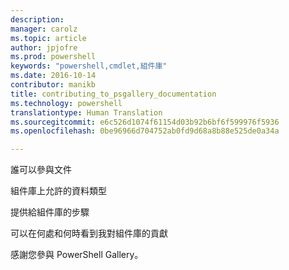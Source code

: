 ```yaml
---
description: 
manager: carolz
ms.topic: article
author: jpjofre
ms.prod: powershell
keywords: "powershell,cmdlet,組件庫"
ms.date: 2016-10-14
contributor: manikb
title: contributing_to_psgallery_documentation
ms.technology: powershell
translationtype: Human Translation
ms.sourcegitcommit: e6c526d1074f61154d03b92b6bf6f599976f5936
ms.openlocfilehash: 0be96966d704752ab0fd9d68a8b88e525de0a34a

---
```



誰可以參與文件

組件庫上允許的資料類型

提供給組件庫的步驟

可以在何處和何時看到我對組件庫的貢獻

感謝您參與 PowerShell Gallery。




<!--HONumber=Oct16_HO2-->


